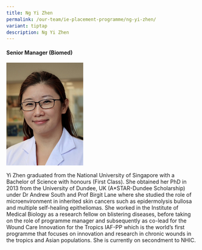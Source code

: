```yaml
---
title: Ng Yi Zhen
permalink: /our-team/ie-placement-programme/ng-yi-zhen/
variant: tiptap
description: Ng Yi Zhen
---
```

<h4><strong>Senior Manager (Biomed)</strong></h4><div class="isomer-image-wrapper"><img style="width: 40%;" height="auto" width="100%" alt="Ng Yi Zhen" src="/images/About/Our Team/I&amp;E Placement Program/NgYiZhen_Bio.jpg"></div><p>Yi Zhen graduated from the National University of Singapore with a Bachelor of Science with honours (First Class). She obtained her PhD in 2013 from the University of Dundee, UK (A*STAR-Dundee Scholarship) under Dr Andrew South and Prof Birgit Lane where she studied the role of microenvironment in inherited skin cancers such as epidermolysis bullosa and multiple self-healing epitheliomas. She worked in the Institute of Medical Biology as a research fellow on blistering diseases, before taking on the role of programme manager and subsequently as co-lead for the Wound Care Innovation for the Tropics IAF-PP which is the world’s first programme that focuses on innovation and research in chronic wounds in the tropics and Asian populations. She is currently on secondment to NHIC.</p>